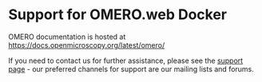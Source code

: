 # Support for OMERO.web Docker

OMERO documentation is hosted at https://docs.openmicroscopy.org/latest/omero/

If you need to contact us for further assistance, please see the
[support page](https://www.openmicroscopy.org/support/) - our preferred
channels for support are our mailing lists and forums.
